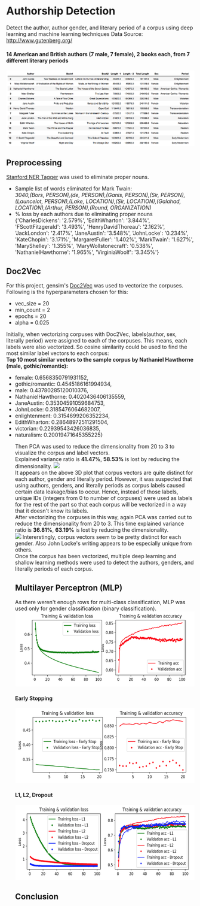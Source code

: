 # Authorship Detection
Detect the author, author gender, and literary period of a corpus using deep learning and machine learning techniques
Data Source: http://www.gutenberg.org/
#### 14 American and British authors (7 male, 7 female), 2 books each, from 7 different literary periods
<img src="project4_authorship_detection_df.png">
<h2>Preprocessing</h2>
<a href="https://pythonprogramming.net/named-entity-recognition-stanford-ner-tagger/">Stanford NER Tagger</a> was used to eliminate proper nouns. <br>
 <UL>
<LI>Sample list of words eliminated for Mark Twain:<br>
<i>3040,(Bors, PERSON),(de, PERSON),(Ganis, PERSON),(Sir, PERSON),(Launcelot, PERSON),(Lake, LOCATION),(Sir, LOCATION),(Galahad, LOCATION),(Arthur, PERSON),(Round, ORGANIZATION)</i>
<br>
<LI>% loss by each authors due to eliminating proper nouns <br>
{'CharlesDickens': '2.579%', 'EdithWharton': '3.844%', 'FScottFitzgerald': '3.493%', 'HenryDavidThoreau': '2.162%', 'JackLondon': '2.417%', 'JaneAustin': '3.548%', 'JohnLocke': '0.234%', 'KateChopin': '3.171%', 'MargaretFuller': '1.402%', 'MarkTwain': '1.627%', 'MaryShelley': '1.355%', 'MaryWollstonecraft': '0.538%', 'NathanielHawthorne': '1.965%', 'VirginiaWoolf': '3.345%'}
 </UL>
<h2>Doc2Vec</h2>
For this project, gensim's <a href="https://radimrehurek.com/gensim/models/doc2vec.html">Doc2Vec</a> was used to vectorize the corpuses.<br>
Following is the hyperparameters chosen for this: <br>
<UL>
<LI>vec_size = 20<br>
<LI>min_count = 2<br>
<LI>epochs = 20<br>
<LI>alpha = 0.025<br>
 </UL>
Initially, when vectorizing corpuses with Doc2Vec, labels(author, sex, literally period) were assigned to each of the corpuses. This means, each labels were also vectorized. So cosine similarity could be used to find the most similar label vectors to each corpus: <br>
<b> Top 10 most similar vectors to the sample corpus by Nathaniel Hawthorne (male, gothic/romantic): </b><br>
<UL>
<LI>female: 0.6568350791931152,<br>
<LI>gothic/romantic: 0.4545186161994934,<br>
<LI>male: 0.43780285120010376,<br>
<LI>NathanielHawthorne: 0.4020436406135559,<br>
<LI>JaneAustin: 0.35304591059684753,<br>
<LI>JohnLocke: 0.3185476064682007,<br>
<LI>enlightenment: 0.3154699206352234,<br>
<LI>EdithWharton: 0.28648972511291504,<br>
<LI>victorian: 0.22939543426036835,<br>
<LI>naturalism: 0.20019471645355225}<br>
 
Then PCA was used to reduce the dimensionality from 20 to 3 to visualize the corpus and label vectors.<br>
Explained variance ratio is <b>41.47%</b>, <b>58.53%</b> is lost by reducing the dimensionality.
 <img src="project4_authorship_detection_3d_1.gif">
<br>
It appears on the above 3D plot that corpus vectors are quite distinct for each author, gender and literally period. However, it was suspected that using authors, genders, and literally periods as corpus labels caused certain data leakage/bias to occur. Hence, instead of those labels, unique IDs (integers from 0 to number of corpuses) were used as labels for the rest of the part so that each corpus will be vectorized in a way that it doesn't know its labels.<br>
After vectorizing the corpuses in this way, again PCA was carried out to reduce the dimensionality from 20 to 3. This time explained variance ratio is <b>36.81%</b>, <b>63.19%</b> is lost by reducing the dimensionality.<br>
 <img src="project4_authorship_detection_3d_2.gif">
Intererstingly, corpus vectors seem to be pretty distinct for each gender. Also John Locke's writing appears to be especially unique from others. <br>
Once the corpus has been vectorized, multiple deep learning and shallow learning methods were used to detect the authors, genders, and literally periods of each corpus.
<h2>Multilayer Perceptron (MLP)</h2>
As there weren't enough rows for multi-class classification, MLP was used only for gender classification (binary classification).
 <img src="project4_authorship_detection_mlp.png" width = '500' height = '200'>
<h4>Early Stopping</h4>
 <img src="project4_authorship_detection_3d_1_mlp_early_stopping.png" width = '500' height = '200'>
<h4>L1, L2, Dropout</h4>
 <img src="project4_authorship_detection_dropout.png" width = '500' height = '200'>
<h2> Conclusion </h2>
